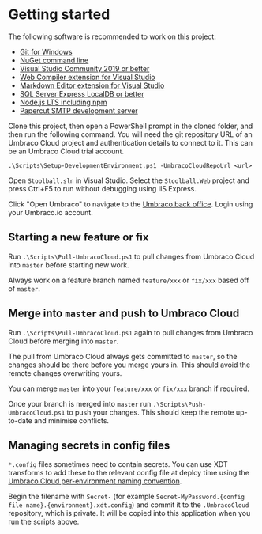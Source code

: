 # Getting started

The following software is recommended to work on this project:

- [Git for Windows](https://git-scm.com/download/win)
- [NuGet command line](https://www.nuget.org/downloads)
- [Visual Studio Community 2019 or better](https://visualstudio.microsoft.com/downloads/)
- [Web Compiler extension for Visual Studio](https://marketplace.visualstudio.com/items?itemName=MadsKristensen.WebCompiler)
- [Markdown Editor extension for Visual Studio](https://marketplace.visualstudio.com/items?itemName=MadsKristensen.MarkdownEditor)
- [SQL Server Express LocalDB or better](https://docs.microsoft.com/en-us/sql/database-engine/configure-windows/sql-server-express-localdb?view=sql-server-ver15)
- [Node.js LTS including npm](https://nodejs.org/en/)
- [Papercut SMTP development server](https://github.com/ChangemakerStudios/Papercut)

Clone this project, then open a PowerShell prompt in the cloned folder, and then run the following command. You will need the git repository URL of an Umbraco Cloud project and authentication details to connect to it. This can be an Umbraco Cloud trial account.

```pwsh
.\Scripts\Setup-DevelopmentEnvironment.ps1 -UmbracoCloudRepoUrl <url>
```

Open `Stoolball.sln` in Visual Studio. Select the `Stoolball.Web` project and press Ctrl+F5 to run without debugging using IIS Express.

Click "Open Umbraco" to navigate to the [Umbraco back office](https://localhost:44343/umbraco). Login using your Umbraco.io account.

## Starting a new feature or fix

Run `.\Scripts\Pull-UmbracoCloud.ps1` to pull changes from Umbraco Cloud into `master` before starting new work.

Always work on a feature branch named `feature/xxx` or `fix/xxx` based off of `master`.

## Merge into `master` and push to Umbraco Cloud

Run `.\Scripts\Pull-UmbracoCloud.ps1` again to pull changes from Umbraco Cloud before merging into `master`.

The pull from Umbraco Cloud always gets committed to `master`, so the changes should be there before you merge yours in. This should avoid the remote changes overwriting yours.

You can merge `master` into your `feature/xxx` or `fix/xxx` branch if required.

Once your branch is merged into `master` run `.\Scripts\Push-UmbracoCloud.ps1` to push your changes. This should keep the remote up-to-date and minimise conflicts.

## Managing secrets in config files

`*.config` files sometimes need to contain secrets. You can use XDT transforms to add these to the relevant config file at deploy time using the [Umbraco Cloud per-environment naming convention](https://our.umbraco.com/documentation/Umbraco-Cloud/Set-Up/Config-Transforms/).

Begin the filename with `Secret-` (for example `Secret-MyPassword.{config file name}.{environment}.xdt.config`) and commit it to the `.UmbracoCloud` repository, which is private. It will be copied into this application when you run the scripts above.
